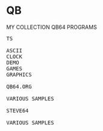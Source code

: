 # QB
MY COLLECTION QB64 PROGRAMS

<pre>
TS

ASCII
CLOCK
DEMO
GAMES
GRAPHICS

QB64.ORG

VARIOUS SAMPLES

STEVE64

VARIOUS SAMPLES
</pre>